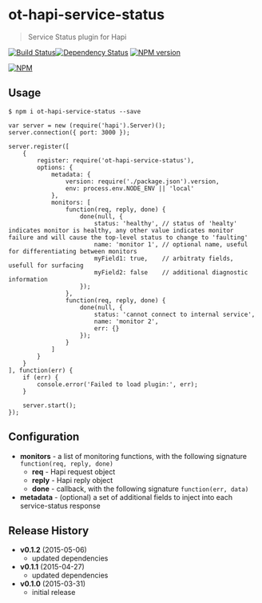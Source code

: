 # ot-hapi-service-status
> Service Status plugin for Hapi

[![Build Status](https://semaphoreci.com/api/v1/projects/cc93e0df-4124-4a48-914a-4a83e42c4aeb/386191/badge.svg)](https://semaphoreci.com/ArnoldZokas/ot-hapi-service-status)[![Dependency Status](https://david-dm.org/ArnoldZokas/ot-hapi-service-status.svg)](https://david-dm.org/ArnoldZokas/ot-hapi-service-status) [![NPM version](https://badge.fury.io/js/ot-hapi-service-status.svg)](http://badge.fury.io/js/ot-hapi-service-status)

[![NPM](https://nodei.co/npm/ot-hapi-service-status.png?downloads=true&stars=true)](https://nodei.co/npm/ot-hapi-service-status)

## Usage
```
$ npm i ot-hapi-service-status --save
```

```
var server = new (require('hapi').Server)();
server.connection({ port: 3000 });

server.register([
    {
        register: require('ot-hapi-service-status'),
        options: {
            metadata: {
                version: require('./package.json').version,
                env: process.env.NODE_ENV || 'local'
            },
            monitors: [
                function(req, reply, done) {
                    done(null, {
                        status: 'healthy', // status of 'healty' indicates monitor is healthy, any other value indicates monitor failure and will cause the top-level status to change to 'faulting'
                        name: 'monitor 1', // optional name, useful for differentiating between monitors
                        myField1: true,    // arbitraty fields, usefull for surfacing
                        myField2: false    // additional diagnostic information
                    });
                },
                function(req, reply, done) {
                    done(null, {
                        status: 'cannot connect to internal service',
                        name: 'monitor 2',
                        err: {}
                    });
                }
            ]        
        }
    }
], function(err) {
    if (err) {
        console.error('Failed to load plugin:', err);
    }

    server.start();
});
```

## Configuration
- **monitors** - a list of monitoring functions, with the following signature `function(req, reply, done)`
    - **req** - Hapi request object
    - **reply** - Hapi reply object
    - **done** - callback, with the following signature `function(err, data)`
- **metadata** - (optional) a set of additional fields to inject into each service-status response

## Release History
- **v0.1.2** (2015-05-06)
    - updated dependencies
- **v0.1.1** (2015-04-27)
    - updated dependencies
- **v0.1.0** (2015-03-31)
    - initial release
